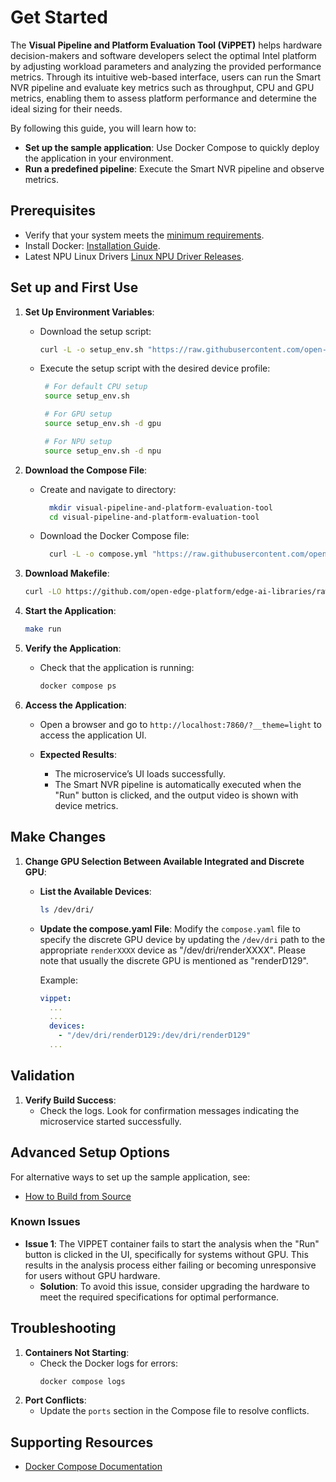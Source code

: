 # Get Started

The **Visual Pipeline and Platform Evaluation Tool (ViPPET)** helps hardware decision-makers and software developers select the optimal Intel platform by adjusting workload parameters and analyzing the provided performance metrics. Through its intuitive web-based interface, users can run the Smart NVR pipeline and evaluate key metrics such as throughput, CPU and GPU metrics, enabling them to assess platform performance and determine the ideal sizing for their needs.

By following this guide, you will learn how to:
- **Set up the sample application**: Use Docker Compose to quickly deploy the application in your environment.
- **Run a predefined pipeline**: Execute the Smart NVR pipeline and observe metrics.


## Prerequisites
- Verify that your system meets the [minimum requirements](./system-requirements.md).
- Install Docker: [Installation Guide](https://docs.docker.com/get-docker/).
- Latest NPU Linux Drivers [Linux NPU Driver Releases](https://github.com/intel/linux-npu-driver/releases).


## Set up and First Use

1. **Set Up Environment Variables**:
    - Download the setup script:
      ```bash
      curl -L -o setup_env.sh "https://raw.githubusercontent.com/open-edge-platform/edge-ai-libraries/refs/heads/release-1.2.0/tools/visual-pipeline-and-platform-evaluation-tool/setup_env.sh"
      ```
    - Execute the setup script with the desired device profile:
      ```bash
       # For default CPU setup
       source setup_env.sh

       # For GPU setup
       source setup_env.sh -d gpu

       # For NPU setup
       source setup_env.sh -d npu
      ```

2. **Download the Compose File**:
    - Create and navigate to directory:
      ```bash
        mkdir visual-pipeline-and-platform-evaluation-tool
        cd visual-pipeline-and-platform-evaluation-tool
      ```
    - Download the Docker Compose file:
      ```bash
        curl -L -o compose.yml "https://raw.githubusercontent.com/open-edge-platform/edge-ai-libraries/refs/heads/release-1.2.0/tools/visual-pipeline-and-platform-evaluation-tool/compose.yml"
      ```

3. **Download Makefile**:
      ```bash
      curl -LO https://github.com/open-edge-platform/edge-ai-libraries/raw/refs/heads/release-1.2.0/tools/visual-pipeline-and-platform-evaluation-tool/Makefile
      ```

4. **Start the Application**:
      ```bash
      make run
      ```

5. **Verify the Application**:
    - Check that the application is running:
      ```bash
      docker compose ps
      ```

6. **Access the Application**:
    - Open a browser and go to `http://localhost:7860/?__theme=light` to access the application UI.

    - **Expected Results**:
      - The microservice’s UI loads successfully.
      - The Smart NVR pipeline is automatically executed when the "Run" button is clicked, and the output video is shown with device metrics.

## Make Changes

1. **Change GPU Selection Between Available Integrated and Discrete GPU**:

    - **List the Available Devices**:
      ```bash
      ls /dev/dri/
      ```

    - **Update the compose.yaml File**:
      Modify the `compose.yaml` file to specify the discrete GPU device by updating the `/dev/dri` path to the appropriate `renderXXXX` device as "/dev/dri/renderXXXX". Please note that usually the discrete GPU is mentioned as "renderD129".

      Example:
      ```yaml
      vippet:
        ...
        ...
        devices:
          - "/dev/dri/renderD129:/dev/dri/renderD129"
        ...
      ```

## Validation

1. **Verify Build Success**:
   - Check the logs. Look for confirmation messages indicating the microservice started successfully.

## Advanced Setup Options

For alternative ways to set up the sample application, see:

- [How to Build from Source](./how-to-build-source.md)

### Known Issues

- **Issue 1**: The VIPPET container fails to start the analysis when the "Run" button is clicked in the UI, specifically for systems without GPU. This results in the analysis process either failing or becoming unresponsive for users without GPU hardware.
  - **Solution**: To avoid this issue, consider upgrading the hardware to meet the required specifications for optimal performance.

## Troubleshooting

1. **Containers Not Starting**:
   - Check the Docker logs for errors:
     ```bash
     docker compose logs
     ```
2. **Port Conflicts**:
   - Update the `ports` section in the Compose file to resolve conflicts.


## Supporting Resources
- [Docker Compose Documentation](https://docs.docker.com/compose/)

